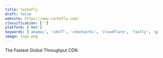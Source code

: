 ```yaml
---
title: CacheFly
draft: false 
website: https://www.cachefly.com/
classification: ['']
platform: ['Web']
keywords: ['akamai', 'cdn77', 'cdnetworks', 'cloudflare', 'fastly', 'google_cloud_cdn', 'ibm_enterprise_video_streaming', 'imperva_cloud_application_security', 'keycdn', 'kollective', 'kraken', 'level_3_cdn', 'maxcdn', 'rackspace_cdn', 'yottaa', 'cdnjs']
image: logo.png
---
```

The Fastest Global Throughput CDN